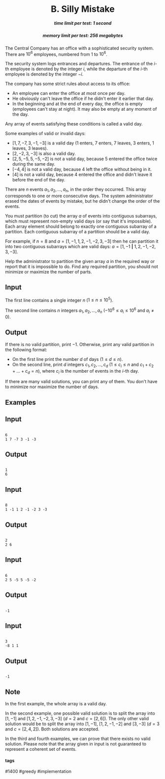 <h1 style='text-align: center;'> B. Silly Mistake</h1>

<h5 style='text-align: center;'>time limit per test: 1 second</h5>
<h5 style='text-align: center;'>memory limit per test: 256 megabytes</h5>

The Central Company has an office with a sophisticated security system. There are $10^6$ employees, numbered from $1$ to $10^6$.

The security system logs entrances and departures. The entrance of the $i$-th employee is denoted by the integer $i$, while the departure of the $i$-th employee is denoted by the integer $-i$.

The company has some strict rules about access to its office:

* An employee can enter the office at most once per day.
* He obviously can't leave the office if he didn't enter it earlier that day.
* In the beginning and at the end of every day, the office is empty (employees can't stay at night). It may also be empty at any moment of the day.

Any array of events satisfying these conditions is called a valid day.

Some examples of valid or invalid days:

* $[1, 7, -7, 3, -1, -3]$ is a valid day ($1$ enters, $7$ enters, $7$ leaves, $3$ enters, $1$ leaves, $3$ leaves).
* $[2, -2, 3, -3]$ is also a valid day.
* $[2, 5, -5, 5, -5, -2]$ is not a valid day, because $5$ entered the office twice during the same day.
* $[-4, 4]$ is not a valid day, because $4$ left the office without being in it.
* $[4]$ is not a valid day, because $4$ entered the office and didn't leave it before the end of the day.

There are $n$ events $a_1, a_2, \ldots, a_n$, in the order they occurred. This array corresponds to one or more consecutive days. The system administrator erased the dates of events by mistake, but he didn't change the order of the events.

You must partition (to cut) the array $a$ of events into contiguous subarrays, which must represent non-empty valid days (or say that it's impossible). Each array element should belong to exactly one contiguous subarray of a partition. Each contiguous subarray of a partition should be a valid day.

For example, if $n=8$ and $a=[1, -1, 1, 2, -1, -2, 3, -3]$ then he can partition it into two contiguous subarrays which are valid days: $a = [1, -1~ \boldsymbol{|}~ 1, 2, -1, -2, 3, -3]$.

Help the administrator to partition the given array $a$ in the required way or report that it is impossible to do. Find any required partition, you should not minimize or maximize the number of parts.

## Input

The first line contains a single integer $n$ ($1 \le n \le 10^5$).

The second line contains $n$ integers $a_1, a_2, \ldots, a_n$ ($-10^6 \le a_i \le 10^6$ and $a_i \neq 0$).

## Output

If there is no valid partition, print $-1$. Otherwise, print any valid partition in the following format:

* On the first line print the number $d$ of days ($1 \le d \le n$).
* On the second line, print $d$ integers $c_1, c_2, \ldots, c_d$ ($1 \le c_i \le n$ and $c_1 + c_2 + \ldots + c_d = n$), where $c_i$ is the number of events in the $i$-th day.

If there are many valid solutions, you can print any of them. You don't have to minimize nor maximize the number of days.

## Examples

## Input


```

6
1 7 -7 3 -1 -3

```
## Output


```

1
6

```
## Input


```

8
1 -1 1 2 -1 -2 3 -3

```
## Output


```

2
2 6

```
## Input


```

6
2 5 -5 5 -5 -2

```
## Output


```

-1

```
## Input


```

3
-8 1 1

```
## Output


```

-1

```
## Note

In the first example, the whole array is a valid day.

In the second example, one possible valid solution is to split the array into $[1, -1]$ and $[1, 2, -1, -2, 3, -3]$ ($d = 2$ and $c = [2, 6]$). The only other valid solution would be to split the array into $[1, -1]$, $[1, 2, -1, -2]$ and $[3, -3]$ ($d = 3$ and $c = [2, 4, 2]$). Both solutions are accepted.

In the third and fourth examples, we can prove that there exists no valid solution. Please note that the array given in input is not guaranteed to represent a coherent set of events.



#### tags 

#1400 #greedy #implementation 